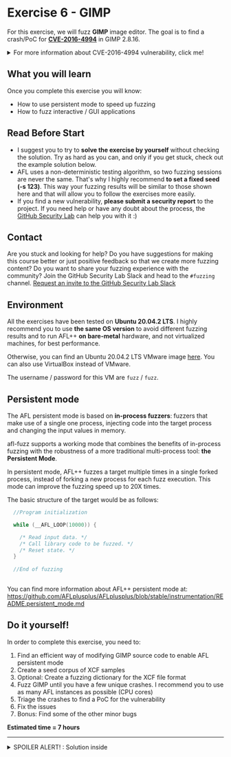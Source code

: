 # Exercise 6 - GIMP

For this exercise, we will fuzz **GIMP** image editor. The goal is to find a crash/PoC for [**CVE-2016-4994**](https://www.cvedetails.com/cve/CVE-2016-4994/) in GIMP 2.8.16.

<details>
  <summary>For more information about CVE-2016-4994 vulnerability, click me!</summary>
  --------------------------------------------------------------------------------------------------------
  
  **CVE-2016-4994** is an Use-After-Free vulnerability that can be triggered via a crafted XCF file.
  
 Use after free errors occur when a program continues to use a pointer after it has been freed.
  
 This can have any number of adverse consequences, ranging from the corruption of valid data to the execution of arbitrary code.
 
 You can find more information about Use-After-Free vulnerabilities at the following link: https://cwe.mitre.org/data/definitions/416.html
  
</details>


## What you will learn
Once you complete this exercise you will know:
- How to use persistent mode to speed up fuzzing
- How to fuzz interactive / GUI applications 

## Read Before Start
- I suggest you to try to **solve the exercise by yourself** without checking the solution. Try as hard as you can, and only if you get stuck, check out the example solution below.
- AFL uses a non-deterministic testing algorithm, so two fuzzing sessions are never the same. That's why I highly recommend **to set a fixed seed (-s 123)**. This way your fuzzing results will be similar to those shown here and that will allow you to follow the exercises more easily.  
- If you find a new vulnerability, **please submit a security report** to the project. If you need help or have any doubt about the process, the [GitHub Security Lab](mailto:securitylab.github.com) can help you with it :)

## Contact
Are you stuck and looking for help? Do you have suggestions for making this course better or just positive feedback so that we create more fuzzing content?
Do you want to share your fuzzing experience with the community?
Join the GitHub Security Lab Slack and head to the `#fuzzing` channel. [Request an invite to the GitHub Security Lab Slack](mailto:securitylab-social@github.com?subject=Request%20an%20invite%20to%20the%20GitHub%20Security%20Lab%20Slack)

## Environment

All the exercises have been tested on **Ubuntu 20.04.2 LTS**. I highly recommend you to use **the same OS version** to avoid different fuzzing results and to run AFL++ **on bare-metal** hardware, and not virtualized machines, for best performance.

Otherwise, you can find an Ubuntu 20.04.2 LTS VMware image [here](https://drive.google.com/file/d/1_m1x-SHcm7Muov2mlmbbt8nkrMYp0Q3K/view?usp=sharing). You can also use VirtualBox instead of VMware.

The username / password for this VM are `fuzz` / `fuzz`.

## Persistent mode

The AFL persistent mode is based on **in-process fuzzers**: fuzzers that make use of a single one process, injecting code into the target process and changing the input values in memory.

afl-fuzz supports a working mode that combines the benefits of in-process fuzzing with the robustness of a more traditional multi-process tool: **the Persistent Mode**.

In persistent mode, AFL++ fuzzes a target multiple times in a single forked process, instead of forking a new process for each fuzz execution. This mode can improve the fuzzing speed up to 20X times.

The basic structure of the target would be as follows:
```C
  //Program initialization

  while (__AFL_LOOP(10000)) {

    /* Read input data. */
    /* Call library code to be fuzzed. */
    /* Reset state. */
  }
  
  //End of fuzzing
  
```

You can find more information about AFL++ persistent mode at: https://github.com/AFLplusplus/AFLplusplus/blob/stable/instrumentation/README.persistent_mode.md

## Do it yourself!
In order to complete this exercise, you need to:
1) Find an efficient way of modifying GIMP source code to enable AFL persistent mode
2) Create a seed corpus of XCF samples
3) Optional: Create a fuzzing dictionary for the XCF file format
4) Fuzz GIMP until you have a few unique crashes. I recommend you to use as many AFL instances as possible (CPU cores)
5) Triage the crashes to find a PoC for the vulnerability
6) Fix the issues
7) Bonus: Find some of the other minor bugs

**Estimated time = 7 hours**

---------------------------------------------------------------------------------------------------------------------------------------------------

<details>
  <summary>SPOILER ALERT! : Solution inside</summary>

### Download and build your target
  
Let's first get our fuzzing target. Create a new directory for the project you want to fuzz:
```
cd $HOME
mkdir Fuzzing_gimp && cd Fuzzing_gimp
```
  
Now, install the required dependencies:
```
sudo apt-get install build-essential libatk1.0-dev libfontconfig1-dev libcairo2-dev libgudev-1.0-0 libdbus-1-dev libdbus-glib-1-dev libexif-dev libxfixes-dev libgtk2.0-dev python2.7-dev libpango1.0-dev libglib2.0-dev zlib1g-dev intltool libbabl-dev
```

We also need **GEGL 0.2(Generic Graphics Library)**. Unfortunately, we cannot find the gegl-0.2.0 package in our Ubuntu distribution. So, we need to download and build this library from source code. Just type:
```
wget https://download.gimp.org/pub/gegl/0.2/gegl-0.2.0.tar.bz2
tar xvf gegl-0.2.0.tar.bz2 && cd gegl-0.2.0
```
  
Now, we need to make two minor changes in the source code:
```
sed -i 's/CODEC_CAP_TRUNCATED/AV_CODEC_CAP_TRUNCATED/g' ./operations/external/ff-load.c
sed -i 's/CODEC_FLAG_TRUNCATED/AV_CODEC_FLAG_TRUNCATED/g' ./operations/external/ff-load.c
```

Build and install Gegl-0.2:  
```
./configure --enable-debug --disable-glibtest  --without-vala --without-cairo --without-pango --without-pangocairo --without-gdk-pixbuf --without-lensfun --without-libjpeg --without-libpng --without-librsvg --without-openexr --without-sdl --without-libopenraw --without-jasper --without-graphviz --without-lua --without-libavformat --without-libv4l --without-libspiro --without-exiv2 --without-umfpack
make -j$(nproc)
sudo make install
```
Don't worry if you see some error messages in the testing stage.

Now, we download and uncompress GIMP 2.8.16:
```
cd ..
wget https://mirror.klaus-uwe.me/gimp/pub/gimp/v2.8/gimp-2.8.16.tar.bz2
tar xvf gimp-2.8.16.tar.bz2 && cd gimp-2.8.16/
```
  
Time for building GIMP using **afl-clang-lto** as the compiler (it can take some time): 
```
CC=afl-clang-lto CXX=afl-clang-lto++ PKG_CONFIG_PATH=$PKG_CONFIG_PATH:$HOME/Fuzzing_gimp/gegl-0.2.0/ CFLAGS="-fsanitize=address" CXXFLAGS="-fsanitize=address" LDFLAGS="-fsanitize=address -R/usr/local/lib" ./configure --disable-gtktest --disable-glibtest --disable-alsatest --disable-nls --without-libtiff --without-libjpeg --without-bzip2 --without-gs --without-libpng --without-libmng --without-libexif --without-aa --without-libxpm --without-webkit --without-librsvg --without-print --without-poppler --without-cairo-pdf --without-gvfs --without-libcurl --without-wmf --without-libjasper --without-alsa --without-gudev --disable-python --enable-gimp-console --without-mac-twain --without-script-fu --without-gudev --without-dbus --disable-mp --without-linux-input --without-xvfb-run --with-gif-compression=none --without-xmc --with-shm=none --enable-debug  --prefix="$HOME/Fuzzing_gimp/gimp-2.8.16/install"
make -j$(nproc)
make install
```
  
### Persistent mode
  
There are two very simple approaches:
  
- The first one is to modify the ``app.c`` file and include the AFL_LOOP macro into the for loop:
  
![](Images/Image0.png)
  
- The second one is to insert the AFL_LOOP macro inside the ``xcf_load_invoker`` function:
  
![](Images/Image1.png)
  
While the first one allows us to target different input formats, the second is faster and we will have more chances to catch the bug.
  
You can download the patch for the second one [here](./persistent.patch)
  
### Seed corpus creation
  
I recommend you to create multiple GIMP projects and save them to obtain multiple .xcf samples  

Alternatively, you can just copy the [SampleInput.xcf](./SampleInput.xcf) file to your AFL input folder
  
### Fuzzing time

Since the vulnerability affects GIMP core, we can save some startup time by removing plugins that we don't need:
```
rm ./install/lib/gimp/2.0/plug-ins/*
```
  
Now, you can run the fuzzer with the following command:
```
ASAN_OPTIONS=detect_leaks=0,abort_on_error=1,symbolize=0 afl-fuzz -i './afl_in' -o './afl_out' -D -t 100 -- ./install/bin/gimp-console-2.8 --verbose -d -f @@
```
  
Some notes:
- `gimp-console-2.8` is a console-only version of GIMP
- I recommend enabling deterministic mutations (-D)
- There is also an infinite loop bug in the code, so we need to set a low timeout limit (-t 100)

  
After a while, you should have multiple crashes:
![](Images/Image2.png)  

### Triage
  
The ASan trace may look like:
  
![](Images/Image3.png)  
  
### Fix the issues
  
The last step of the exercise is to fix both bugs. Rebuild your target after the fixes and check that your PoCs don't crash the program anymore. This last part is left as an exercise for the student.
  
  <details>
  <summary>Solution inside</summary>
   --------------------------------------------------------------------------------------------------
    
  Official fixes:
    
  - https://gitlab.gnome.org/GNOME/gimp/-/commit/6d804bf9ae77bc86a0a97f9b944a129844df9395
    
   </details> 

Alternatively, you can download a newer version of GIMP, and check that both bugs have been fixed.
  
  
### Bonus

There are other minor bugs in the code. I've found:

- A null dereference bug
- An infinite loop bug
- A memory exhaustion bug

I encourage you to try to find all of them!
  
</details>
